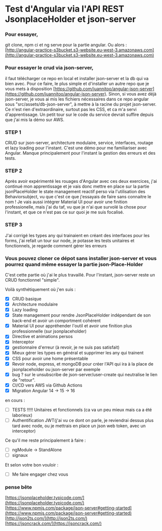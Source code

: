 # Test d'Angular via l'API REST JsonplaceHolder et json-server

### Pour essayer, 
git clone, npm ci et ng serve pour la partie angular. Ou alors :  
[http://angular-practice-s3bucket.s3-website.eu-west-3.amazonaws.com](http://angular-practice-s3bucket.s3-website.eu-west-3.amazonaws.com)

### Pour essayer le crud via json-server, 
il faut télécharger ce repo en local et installer json-server et la db qui va bien avec. Pour ce faire, le plus simple et d'installer un autre repo que je vous mets à disposition [https://github.com/juannitoo/angular-json-server](https://github.com/juannitoo/angular-json-server). Sinon, si vous avez déjà json-server, je vous ai mis les fichiers nécessaires dans ce repo angular sous "src/assets/db-json-server", à mettre à la racine du projet json-server. Ce n'est rien d'extraordinaire, surtout pas les CSS, et ca m'a servi d'apprentissage. Un petit tour sur le code du service devrait suffire depuis que j'ai mis la démo sur AWS.

### STEP 1
CRUD sur json-server, architecture modulaire, service, interfaces, routage et lazy loading pour l'instant.
C'est une démo pour me familiariser avec Angular.
Manque principalement pour l'instant la gestion des erreurs et des tests.

### STEP 2
Après avoir expérimenté les rouages d'Angular avec ces deux exercices, j'ai continué mon apprentissage et je vais donc mettre en place sur la partie jsonPlaceHolder le state management reactif perso via l'utilisation des Behaviorsubject, vu que c'est ce que j'essayais de faire sans connaitre le nom ! 
Je vais aussi intégrer Material UI pour avoir une finition professionelle, mais j'ai du taf, vu que je n'ai que survolé la chose pour l'instant, et que ce n'est pas ce sur quoi je me suis focalisé.

### STEP 3
J'ai corrigé les types any qui trainaient en créant des interfaces pour les forms, j'ai refait un tour sur node, je potasse les tests unitaires et fonctionnels, je regarde comment gérer les erreurs

### Vous pouvez cloner ce dépot sans installer json-server et vous pourrez quand même essayer la partie json-Place-Holder
C'est cette partie où j'ai le plus travaillé. Pour l'instant, json-server reste un CRUD fonctionnel "simple".

Voilà synthétiquement où j'en suis :

- [x] CRUD basique
- [x] Architecture modulaire
- [x] Lazy loading
- [x] State management pour rendre JsonPlaceHolder indépendant de son back-end et avoir un comportment cohérent
- [x] Material UI pour appréhender l'outil et avoir une finition plus professionnelle (sur jsonplaceholder)
- [x] Directive et animations persos
- [x] Interceptor
- [x] gestionnaire d'erreur (à revoir, je ne suis pas satisfait)
- [x] Mieux gérer les types en général et supprimer les any qui trainent
- [x] CSS pour avoir une home présentable
- [x] Revoir node, express, et mongoDB pour créer l'API qui ira à la place de jsonplaceholder ou json-server par exemple
- [x] bug ? sur le unsubscribe de json-server/user-create qui neutralise le lien de "retour".
- [x] CI/CD vers AWS via Github Actions
- [x] Migration Angular 14 -> 15 -> 16

en cours :
- [ ] TESTS !!!!! Unitaires et fonctionnels (ca va un peu mieux mais ca a été laborieux)
- [ ] Authentification JWT(j'ai vu ce dont on parle, je reviendrai dessus plus tard avec node, ou je mettrais en place un json web token, avec un interceptor)

Ce qu'il me reste principalement à faire :
- [ ] ngModule -> StandAlone
- [ ] signaux

Et selon votre bon vouloir :
- [ ] Me faire engager chez vous


### pense bête
[https://jsonplaceholder.typicode.com/](https://jsonplaceholder.typicode.com/)  
[https://www.npmjs.com/package/json-server#getting-started](https://www.npmjs.com/package/json-server#getting-started)  
[http://json2ts.com/](http://json2ts.com/)  
[https://jsoncrack.com/](https://jsoncrack.com/)  



